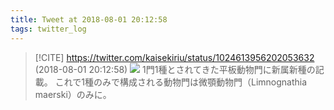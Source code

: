 ```yaml
---
title: Tweet at 2018-08-01 20:12:58
tags: twitter_log
---
```


> [!CITE] https://twitter.com/kaisekiriu/status/1024613956202053632 (2018-08-01 20:12:58)
> ![](https://twitter.com/kaisekiriu/status/1024613956202053632)
> 1門1種とされてきた平板動物門に新属新種の記載。
> これで1種のみで構成される動物門は微顎動物門（Limnognathia maerski）のみに。
